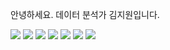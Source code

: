 안녕하세요.
데이터 분석가 김지원입니다.
<!---
pythonzz0622/pythonzz0622 is a ✨ special ✨ repository because its `README.md` (this file) appears on your GitHub profile.
You can click the Preview link to take a look at your changes.
--->

<img src="https://img.shields.io/badge/Python-#3776AB?style=flat-square&logo=Python&logoColor=white"/></a>
<img src="https://img.shields.io/badge/Docker-#2496ED?style=flat-square&logo=Docker&logoColor=white"/></a>
<img src="https://img.shields.io/badge/Linux-#FCC624?style=flat-square&logo=Linux&logoColor=white"/></a>
<img src="https://img.shields.io/badge/Ubuntu-#E95420?style=flat-square&logo=Ubuntu&logoColor=white"/></a>
<img src="https://img.shields.io/badge/Git-#F05032?style=flat-square&logo=Git&logoColor=white"/></a>
<img src="https://img.shields.io/badge/Pytorch-#EE4C2C?style=flat-square&logo=Pytorch&logoColor=white"/></a>
<img src="https://img.shields.io/badge/Tensorflow-#FF6F00?style=flat-square&logo=Tensorflow&logoColor=white"/></a>
